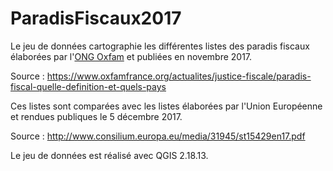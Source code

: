 # ParadisFiscaux2017

Le jeu de données cartographie les différentes listes des paradis fiscaux élaborées par l'<a href="https://www.oxfamfrance.org/">ONG Oxfam</a> et publiées en novembre 2017.<br>

Source : https://www.oxfamfrance.org/actualites/justice-fiscale/paradis-fiscal-quelle-definition-et-quels-pays

Ces listes sont comparées avec les listes élaborées par l'Union Européenne et rendues publiques le 5 décembre 2017.<br>

Source : http://www.consilium.europa.eu/media/31945/st15429en17.pdf

Le jeu de données est réalisé avec QGIS 2.18.13.
